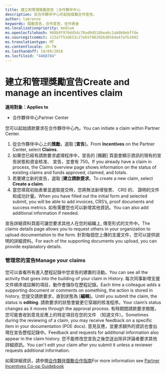 ```yaml
---
title: 建立和管理獎勵宣告 |合作夥伴中心
description: 從合作夥伴中心的起始獎勵合作宣告。
author: labrenne
keywords: 獎勵宣告，合作宣告，合作資金
ms.localizationpriority: medium
ms.openlocfilehash: 9d8b9f970dd5dc70ad0d518bea6c1ab0b0ebffde
ms.sourcegitcommit: 123a7f53d633c27eb5f982926d856de47afb1042
ms.translationtype: MT
ms.contentlocale: zh-TW
ms.lasthandoff: 10/09/2018
ms.locfileid: "4488784"
---
```

# <a name="create-and-manage-an-incentives-claim"></a><span data-ttu-id="6f273-104">建立和管理獎勵宣告</span><span class="sxs-lookup"><span data-stu-id="6f273-104">Create and manage an incentives claim</span></span>

**<span data-ttu-id="6f273-105">適用對象：</span><span class="sxs-lookup"><span data-stu-id="6f273-105">Applies to</span></span>**
- <span data-ttu-id="6f273-106">合作夥伴中心</span><span class="sxs-lookup"><span data-stu-id="6f273-106">Partner Center</span></span>

<span data-ttu-id="6f273-107">您可以起始請款要求在合作夥伴中心內。</span><span class="sxs-lookup"><span data-stu-id="6f273-107">You can initiate a claim within Partner Center.</span></span> 

1. <span data-ttu-id="6f273-108">從合作夥伴中心上的**獎勵**，選取 [**宣告**]。</span><span class="sxs-lookup"><span data-stu-id="6f273-108">From **Incentives** on the Partner Center, select **Claims**.</span></span>
2.  <span data-ttu-id="6f273-109">如果您已經有請款要求處理程序中，宣告的 [概觀] 頁面會顯示資訊的現有的宣告狀態和資金核准、 宣告，並會有 750。</span><span class="sxs-lookup"><span data-stu-id="6f273-109">If you already have a claim in process, the Claims overview page shows information on the status of existing claims and funds approved, claimed, and totals.</span></span>
3.  <span data-ttu-id="6f273-110">若要建立新的宣告，選取 [**建立請款要求**。</span><span class="sxs-lookup"><span data-stu-id="6f273-110">To create a new claim, select **Create a claim**.</span></span>
4.  <span data-ttu-id="6f273-111">當您填寫初始表單並選取提交時，您將無法新增發票、 CRS 的、 證明的文件和成功計量。</span><span class="sxs-lookup"><span data-stu-id="6f273-111">When you have filled out the initial form and selected submit, you will be able to add invoices, CRS’s, proof documents and success metrics.</span></span> <span data-ttu-id="6f273-112">如有需要您也可以新增其他資訊。</span><span class="sxs-lookup"><span data-stu-id="6f273-112">You can also add additional information if needed.</span></span>

<span data-ttu-id="6f273-113">宣告詳細資料頁面可讓您要求其他人在您的組織上, 傳至形式的文件中。</span><span class="sxs-lookup"><span data-stu-id="6f273-113">The claims details page allows you to request others in your organization to upload documentation to the form.</span></span> <span data-ttu-id="6f273-114">針對每個您上傳的支援文件，您可以提供說明的詳細資料。</span><span class="sxs-lookup"><span data-stu-id="6f273-114">For each of the supporting documents you upload, you can provide explanatory details.</span></span> 

### <a name="manage-your-claims"></a><span data-ttu-id="6f273-115">管理您的宣告</span><span class="sxs-lookup"><span data-stu-id="6f273-115">Manage your claims</span></span>

<span data-ttu-id="6f273-116">您可以查看所有進入歷程記錄中您宣告的建置的活動。</span><span class="sxs-lookup"><span data-stu-id="6f273-116">You can see all the activity that goes into the building of your claim in History.</span></span> <span data-ttu-id="6f273-117">每次同事新增支援文件順序或註解的項目，動作會儲存在歷程記錄。</span><span class="sxs-lookup"><span data-stu-id="6f273-117">Each time a colleague adds a supporting document or comments on something, the action is stored in history.</span></span> <span data-ttu-id="6f273-118">您提交請款要求，直到狀態為 [**編輯**]。</span><span class="sxs-lookup"><span data-stu-id="6f273-118">Until you submit the claim, the status is **editing**.</span></span> <span data-ttu-id="6f273-119">請款要求的狀態會變更它穿越的核准程序。</span><span class="sxs-lookup"><span data-stu-id="6f273-119">Your claim’s status changes as it moves through the approval process.</span></span> <span data-ttu-id="6f273-120">有時期間請款要求檢閱，您可能會收到意見反應上的特定項目在您的文件 （知道文件）。</span><span class="sxs-lookup"><span data-stu-id="6f273-120">Sometimes during the reviewing of a claim, you may receive feedback on a specific item in your documentation (POE docs).</span></span> <span data-ttu-id="6f273-121">意見反應，並要求額外的資訊也會出現在宣告歷程記錄中。</span><span class="sxs-lookup"><span data-stu-id="6f273-121">Feedback and requests for additional information also appear in the claim history.</span></span> <span data-ttu-id="6f273-122">您不能修改您宣告之後您送出除非評論者要求其他詳細資訊。</span><span class="sxs-lookup"><span data-stu-id="6f273-122">You can't edit your claim after you submit it unless a reviewer requests additional information.</span></span>

<span data-ttu-id="6f273-123">如需詳細資訊，請參閱[合作夥伴獎勵合作指南](https://assets.microsoft.com/coop-guidebook.pdf)</span><span class="sxs-lookup"><span data-stu-id="6f273-123">For more information see [Partner Incentives Co-op Guidebook](https://assets.microsoft.com/coop-guidebook.pdf)</span></span>
